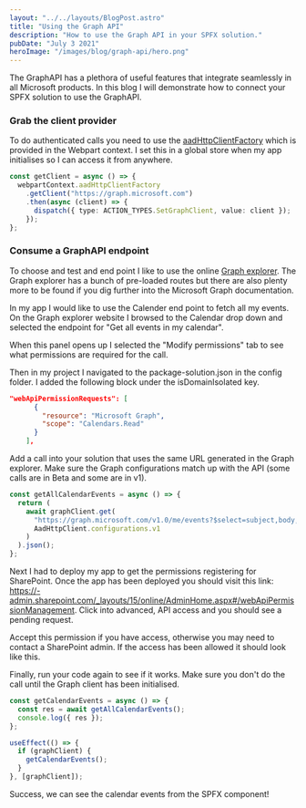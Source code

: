 ```yaml
---
layout: "../../layouts/BlogPost.astro"
title: "Using the Graph API"
description: "How to use the Graph API in your SPFX solution."
pubDate: "July 3 2021"
heroImage: "/images/blog/graph-api/hero.png"
---
```


The GraphAPI has a plethora of useful features that integrate seamlessly in all Microsoft products. In this blog I will demonstrate how to connect your SPFX solution to use the GraphAPI.

### Grab the client provider

To do authenticated calls you need to use the [aadHttpClientFactory](https://docs.microsoft.com/en-us/sharepoint/dev/spfx/use-aadhttpclient) which is provided in the Webpart context. I set this in a global store when my app initialises so I can access it from anywhere.

```ts
const getClient = async () => {
  webpartContext.aadHttpClientFactory
    .getClient("https://graph.microsoft.com")
    .then(async (client) => {
      dispatch({ type: ACTION_TYPES.SetGraphClient, value: client });
    });
};
```

### Consume a GraphAPI endpoint

To choose and test and end point I like to use the online [Graph explorer](https://developer.microsoft.com/en-us/graph/graph-explorer). The Graph explorer has a bunch of pre-loaded routes but there are also plenty more to be found if you dig further into the Microsoft Graph documentation.

In my app I would like to use the Calender end point to fetch all my events. On the Graph explorer website I browsed to the Calendar drop down and selected the endpoint for "Get all events in my calendar".

When this panel opens up I selected the "Modify permissions" tab to see what permissions are required for the call.

Then in my project I navigated to the package-solution.json in the config folder. I added the following block under the isDomainIsolated key.

```json
"webApiPermissionRequests": [
      {
        "resource": "Microsoft Graph",
        "scope": "Calendars.Read"
      }
    ],
```

Add a call into your solution that uses the same URL generated in the Graph explorer. Make sure the Graph configurations match up with the API (some calls are in Beta and some are in v1).

```ts
const getAllCalendarEvents = async () => {
  return (
    await graphClient.get(
      "https://graph.microsoft.com/v1.0/me/events?$select=subject,body,bodyPreview,organizer,attendees,start,end,location",
      AadHttpClient.configurations.v1
    )
  ).json();
};
```
    

Next I had to deploy my app to get the permissions registering for SharePoint. Once the app has been deployed you should visit this link: [https://<your-site>-admin.sharepoint.com/\_layouts/15/online/AdminHome.aspx#/webApiPermissionManagement](https://darrenxu-admin.sharepoint.com/_layouts/15/online/AdminHome.aspx#/webApiPermissionManagement). Click into advanced, API access and you should see a pending request.

Accept this permission if you have access, otherwise you may need to contact a SharePoint admin. If the access has been allowed it should look like this.

Finally, run your code again to see if it works. Make sure you don't do the call until the Graph client has been initialised.

```ts
const getCalendarEvents = async () => {
  const res = await getAllCalendarEvents();
  console.log({ res });
};

useEffect(() => {
  if (graphClient) {
    getCalendarEvents();
  }
}, [graphClient]);
```

Success, we can see the calendar events from the SPFX component!